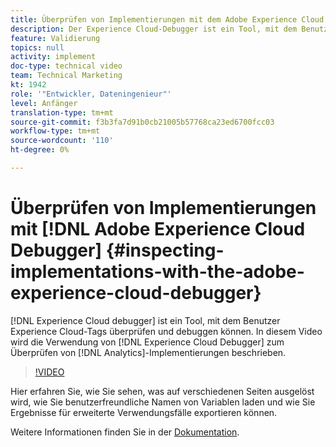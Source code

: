 ```yaml
---
title: Überprüfen von Implementierungen mit dem Adobe Experience Cloud Debugger
description: Der Experience Cloud-Debugger ist ein Tool, mit dem Benutzer Experience Cloud-Tags überprüfen und debuggen können. In diesem Video wird die Verwendung des Experience Cloud Debuggers zum Prüfen von Analytics-Implementierungen behandelt.
feature: Validierung
topics: null
activity: implement
doc-type: technical video
team: Technical Marketing
kt: 1942
role: '"Entwickler, Dateningenieur"'
level: Anfänger
translation-type: tm+mt
source-git-commit: f3b3fa7d91b0cb21005b57768ca23ed6700fcc03
workflow-type: tm+mt
source-wordcount: '110'
ht-degree: 0%

---
```



# Überprüfen von Implementierungen mit [!DNL Adobe Experience Cloud Debugger] {#inspecting-implementations-with-the-adobe-experience-cloud-debugger}

[!DNL Experience Cloud debugger] ist ein Tool, mit dem Benutzer Experience Cloud-Tags überprüfen und debuggen können. In diesem Video wird die Verwendung von [!DNL Experience Cloud Debugger] zum Überprüfen von [!DNL Analytics]-Implementierungen beschrieben.

>[!VIDEO](https://video.tv.adobe.com/v/23878/?quality=12)

Hier erfahren Sie, wie Sie sehen, was auf verschiedenen Seiten ausgelöst wird, wie Sie benutzerfreundliche Namen von Variablen laden und wie Sie Ergebnisse für erweiterte Verwendungsfälle exportieren können.

Weitere Informationen finden Sie in der [Dokumentation](https://marketing.adobe.com/resources/help/en_US/experience-cloud-debugger/experience-cloud-debugger.html).
